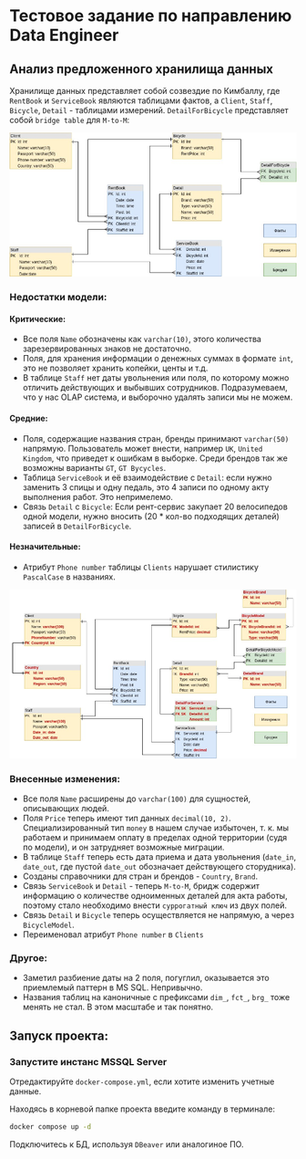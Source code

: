 # Тестовое задание по направлению Data Engineer


## Анализ предложенного хранилища данных

Хранилище данных представляет собой созвездие по Кимбаллу, где `RentBook` и `ServiceBook` являются таблицами фактов, 
а `Client`, `Staff`, `Bicycle`, `Detail` - таблицами измерений. `DetailForBicycle` представляет собой `bridge table` 
для `M-to-M`:

![Диаграмма по умолчанию](readme_static/bike_rent_default.jpg)

### Недостатки модели:

#### Критические:
* Все поля `Name` обозначены как `varchar(10)`, этого количества зарезервированных знаков не достаточно.
* Поля, для хранения информации о денежных суммах в формате `int`, это не позволяет хранить копейки, центы и т.д.
* В таблице `Staff` нет даты увольнения или поля, по которому можно отличить действующих и выбывших сотрудников. 
  Подразумеваем, что у нас OLAP система, и выборочно удалять записи мы не можем.

#### Средние:
* Поля, содержащие названия стран, бренды принимают `varchar(50)` напрямую. Пользователь может внести, например `UK`,
  `United Kingdom`, что приведет к ошибкам в выборке. Среди брендов так же возможны варианты `GT`, `GT Bycycles`.
* Таблица `ServiceBook` и её взаимодействие с `Detail`: если нужно заменить 3 спицы и одну педаль, это 4 записи по 
  одному акту выполнения работ. Это непримелемо.
* Связь `Detail` с `Bicycle`: Если рент-сервис закупает 20 велосипедов одной модели, нужно вносить (20 * кол-во 
  подходящих деталей) записей в `DetailForBicycle`.

#### Незначительные:
* Атрибут `Phone number` таблицы `Clients` нарушает стилистику `PascalCase` в названиях.

![Диаграмма с правками](readme_static/bike_rent_upgraded.jpg)

### Внесенные изменения:

* Все поля `Name` расширены до `varchar(100)` для сущностей, описывающих людей.
* Поля `Price` теперь имеют тип данных `decimal(10, 2)`. Специализированный тип `money` в нашем случае избыточен, т.
  к. мы работаем и принимаем оплату в пределах одной территории (судя по модели), и он затрудняет возможные миграции.
* В таблице `Staff` теперь есть дата приема и дата увольнения (`date_in`, `date_out`, где пустой `date_out` 
  обозначает действующего сторудника).
* Созданы справочники для стран и брендов - `Country`, `Brand`.
* Связь `ServiceBook`  и `Detail` - теперь `M-to-M`, бридж содержит информацию о количестве одноименных деталей для 
  акта работы, поэтому стало необходимо внести `суррогатный ключ` из двух полей.
* Связь `Detail` и `Bicycle` теперь осуществляется не напрямую, а через `BicycleModel`. 
* Переименовал атрибут `Phone number` в `Clients`

### Другое:
* Заметил разбиение даты на 2 поля, погуглил, оказывается это приемлемый паттерн в MS SQL. Непривычно.
* Названия таблиц на каноничные с префиксами `dim_`, `fct_`, `brg_` тоже менять не стал. В этом масштабе и так понятно.

## Запуск проекта:

### Запустите инстанс MSSQL Server
  
  Отредактируйте `docker-compose.yml`, если хотите изменить учетные данные.

  Находясь в корневой папке проекта введите команду в терминале:
  ```bash
  docker compose up -d
  ```
  Подключитесь к БД, используя `DBeaver` или аналогиное ПО.